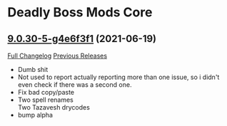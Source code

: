 # Deadly Boss Mods Core

## [9.0.30-5-g4e6f3f1](https://github.com/DeadlyBossMods/DeadlyBossMods/tree/4e6f3f138ddb91e07fb448fc0213787bdfab5709) (2021-06-19)
[Full Changelog](https://github.com/DeadlyBossMods/DeadlyBossMods/compare/9.0.30...4e6f3f138ddb91e07fb448fc0213787bdfab5709) [Previous Releases](https://github.com/DeadlyBossMods/DeadlyBossMods/releases)

- Dumb shit  
- Not used to report actually reporting more than one issue, so i didn't even check if there was a second one.  
- Fix bad copy/paste  
- Two spell renames  
    Two Tazavesh drycodes  
- bump alpha  
